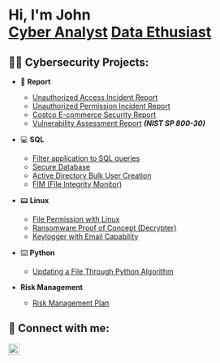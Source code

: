 <h1>Hi, I'm John <br/><a href="https://github.com/LloydJI">Cyber Analyst</a>  <a href="https://www.linkedin.com/in/john-olajire/">Data Ethusiast</a></h1>

<h2>👨‍💻 Cybersecurity Projects:</h2>

- 📜 <b>Report</b>
  - [Unauthorized Access Incident Report](https://docs.google.com/document/d/1W3P5U9ZbJTpxJGSGB920JpgjN78HPDPgXh21U0brKXM/edit?usp=sharing)
  - [Unauthorized Permission Incident Report](https://docs.google.com/document/d/1RQG4dEua97PBuLfis8Juzg6011pd-Vt7n0xudLNTr0I/edit?usp=sharing&resourcekey=0-VO5rqpUAeiDlyS_eai_tug)
  - [Costco E-commerce Security Report](https://docs.google.com/document/d/18ial405RbswtcrTRh9vttXhlZ4A3HlXK2c9XKknNE_s/edit?usp=sharing)
  - [Vulnerability Assessment Report](https://docs.google.com/document/d/1Q3pqjUq-BJkTXmdT7xvfY3OzsV1nh8gdg7c8mIp7UzE/edit?usp=sharing) <b><i>(NIST SP 800-30)</b></i>
- 💻 <b>SQL</b>
  - [Filter application to SQL queries](https://docs.google.com/document/d/1_RqwYpinMoRLL5QQ_xpvluKSs6auC1ZnA5-h_XiRkY4/edit?usp=sharing)
  - [Secure Database](https://docs.google.com/document/d/1ONd53qg1oJdtEY8BIolNo0gH1p6UuMwUysG0_ld1k6Q/edit?usp=sharing)
  - [Active Directory Bulk User Creation](https://github.com/joshmadakor1/AD_PS)
  - [FIM (File Integrity Monitor)](https://github.com/joshmadakor1/PowerShell-Integrity-FIM)
- 📟 <b>Linux</b>
  - [File Permission with Linux](https://docs.google.com/document/d/1EmWmvhScgmEUKnBO2GS9tUWAwFCH3GN41OS2eOln-4o/edit?usp=sharing)
  - [Ransomware Proof of Concept (Decrypter)](https://github.com/joshmadakor1/DecrypterPOC)
  - [Keylogger with Email Capability](https://github.com/joshmadakor1/Key-Logger-With-Email)
- ⌨️ <b>Python</b>
  - [Updating a File Through Python Algorithm](https://docs.google.com/document/d/1iXzTRAZDUTiRlI0G6nQzGD1HvPG8ZzQgT662ej2RB-M/edit?usp=sharing&resourcekey=0-DnkNrN_nPdE8apEuUsdC9w)
 
- <b>Risk Management</b>
  - [Risk Management Plan](https://docs.google.com/document/d/1Z-OhWeucMFnQTj-nIrXO9x-Luf6VuuBlONIujDKMAso/edit?usp=sharing)

<h2> 🤳 Connect with me:</h2>


[<img align="left" alt="John-olajire | LinkedIn" width="22px" src="https://cdn.jsdelivr.net/npm/simple-icons@v3/icons/linkedin.svg" />][linkedin]


[linkedin]: https://linkedin.com/in/john-olajire

<!--
**joshmadakor1/joshmadakor1** is a ✨ _special_ ✨ repository because its `README.md` (this file) appears on your GitHub profile.

Here are some ideas to get you started:

- 🔭 I’m currently working on ...
- 🌱 I’m currently learning ...
- 👯 I’m looking to collaborate on ...
- 🤔 I’m looking for help with ...
- 💬 Ask me about ...
- 📫 How to reach me: ...
- 😄 Pronouns: ...
- ⚡ Fun fact: ...
-->
